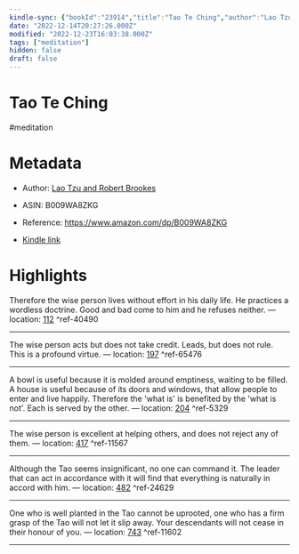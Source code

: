 ```yaml
---
kindle-sync: {"bookId":"23914","title":"Tao Te Ching","author":"Lao Tzu and Robert Brookes","asin":"B009WA8ZKG","lastAnnotatedDate":"2020-05-03","bookImageUrl":"https://m.media-amazon.com/images/I/91x+WlgMW1L._SY160.jpg","highlightsCount":6}
date: "2022-12-14T20:27:26.000Z"
modified: "2022-12-23T16:03:38.000Z"
tags: ["meditation"]
hidden: false
draft: false
---
```

# Tao Te Ching

#meditation 

# Metadata

* Author: [Lao Tzu and Robert Brookes](https://www.amazon.comundefined)

* ASIN: B009WA8ZKG

* Reference: <https://www.amazon.com/dp/B009WA8ZKG>

* [Kindle link](kindle://book?action=open&asin=B009WA8ZKG)

# Highlights

Therefore the wise person lives without effort in his daily life. He practices a wordless doctrine. Good and bad come to him and he refuses neither. — location: [112](kindle://book?action=open&asin=B009WA8ZKG&location=112) ^ref-40490

---

The wise person acts but does not take credit. Leads, but does not rule. This is a profound virtue. — location: [197](kindle://book?action=open&asin=B009WA8ZKG&location=197) ^ref-65476

---

A bowl is useful because it is molded around emptiness, waiting to be filled. A house is useful because of its doors and windows, that allow people to enter and live happily. Therefore the 'what is' is benefited by the 'what is not'. Each is served by the other. — location: [204](kindle://book?action=open&asin=B009WA8ZKG&location=204) ^ref-5329

---

The wise person is excellent at helping others, and does not reject any of them. — location: [417](kindle://book?action=open&asin=B009WA8ZKG&location=417) ^ref-11567

---

Although the Tao seems insignificant, no one can command it. The leader that can act in accordance with it will find that everything is naturally in accord with him. — location: [482](kindle://book?action=open&asin=B009WA8ZKG&location=482) ^ref-24629

---

One who is well planted in the Tao cannot be uprooted, one who has a firm grasp of the Tao will not let it slip away. Your descendants will not cease in their honour of you. — location: [743](kindle://book?action=open&asin=B009WA8ZKG&location=743) ^ref-11602

---
